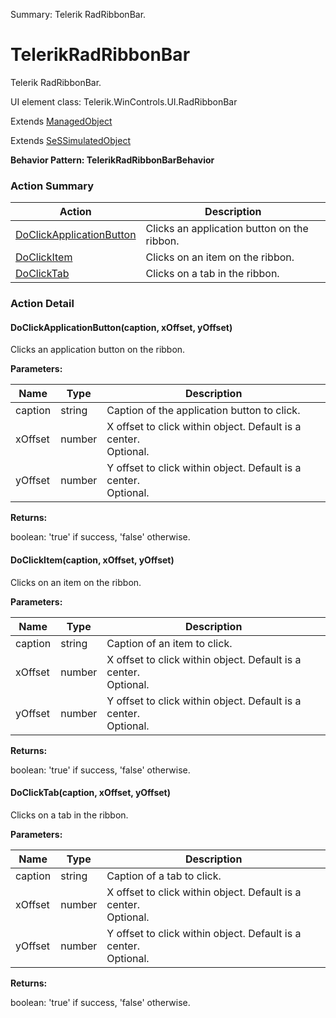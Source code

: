 Summary: Telerik RadRibbonBar.

# TelerikRadRibbonBar

Telerik RadRibbonBar.
 
UI element class: Telerik.WinControls.UI.RadRibbonBar

Extends [ManagedObject](ManagedObject.md)

Extends [SeSSimulatedObject](SeSSimulatedObject.md)





**Behavior Pattern: TelerikRadRibbonBarBehavior**


<!-- ============================== property summary ========================== -->

	
<!-- ============================== action summary ========================== -->



### Action Summary

|  **Action** | **Description** | 
| ----------- | --------------- |
|	[DoClickApplicationButton](#DoClickApplicationButton) | Clicks an application button on the ribbon. |
|	[DoClickItem](#DoClickItem) | Clicks on an item on the ribbon. |
|	[DoClickTab](#DoClickTab) | Clicks on a tab in the ribbon. |




<!-- ============================== property detail ========================== -->
	
	
<!-- ============================== action detail ========================== -->
	
### Action Detail
		
<a name="DoClickApplicationButton"></a>    
#### DoClickApplicationButton(caption, xOffset, yOffset)

Clicks an application button on the ribbon.


**Parameters:**

|	**Name** | **Type** | **Description** |
| ---------- | -------- | --------------- |
| caption | string |	Caption of the application button to click. |
| xOffset | number |	X offset to click within object. Default is a center.<br>Optional. |
| yOffset | number |	Y offset to click within object. Default is a center.<br>Optional. |




**Returns:**

boolean: 'true' if success, 'false' otherwise.



<a name="see.also.telerikradribbonbar.doclickapplicationbutton"></a>

<a name="DoClickItem"></a>    
#### DoClickItem(caption, xOffset, yOffset)

Clicks on an item on the ribbon.


**Parameters:**

|	**Name** | **Type** | **Description** |
| ---------- | -------- | --------------- |
| caption | string |	Caption of an item to click. |
| xOffset | number |	X offset to click within object. Default is a center.<br>Optional. |
| yOffset | number |	Y offset to click within object. Default is a center.<br>Optional. |




**Returns:**

boolean: 'true' if success, 'false' otherwise.



<a name="see.also.telerikradribbonbar.doclickitem"></a>

<a name="DoClickTab"></a>    
#### DoClickTab(caption, xOffset, yOffset)

Clicks on a tab in the ribbon.


**Parameters:**

|	**Name** | **Type** | **Description** |
| ---------- | -------- | --------------- |
| caption | string |	Caption of a tab to click. |
| xOffset | number |	X offset to click within object. Default is a center.<br>Optional. |
| yOffset | number |	Y offset to click within object. Default is a center.<br>Optional. |




**Returns:**

boolean: 'true' if success, 'false' otherwise.



<a name="see.also.telerikradribbonbar.doclicktab"></a>

	

